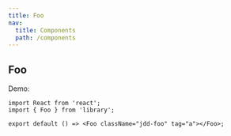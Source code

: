 ```yaml
---
title: Foo
nav:
  title: Components
  path: /components
---
```


## Foo

Demo:

```tsx
import React from 'react';
import { Foo } from 'library';

export default () => <Foo className="jdd-foo" tag="a"></Foo>;
```

<API src="./index.tsx"></API>

